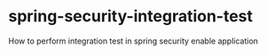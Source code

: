 # spring-security-integration-test
How to perform integration test in spring security enable application
